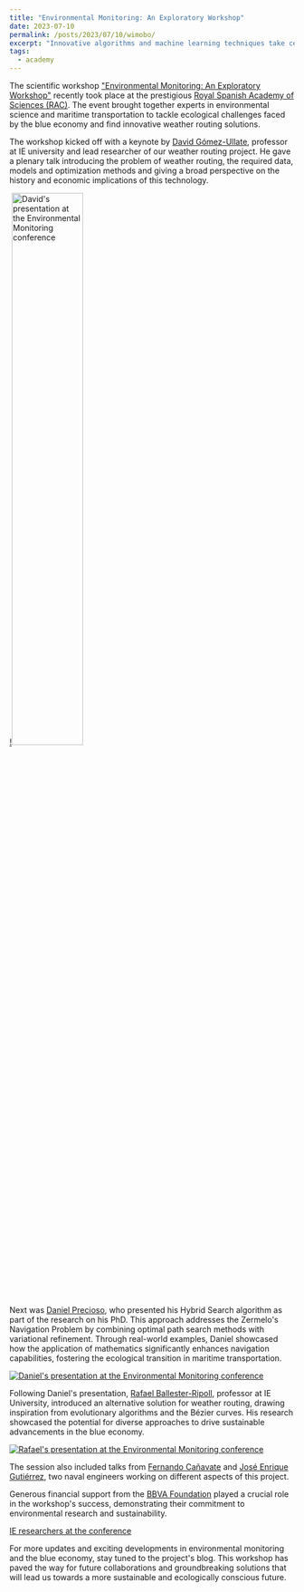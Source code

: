 ```yaml
---
title: "Environmental Monitoring: An Exploratory Workshop"
date: 2023-07-10
permalink: /posts/2023/07/10/wimobo/
excerpt: "Innovative algorithms and machine learning techniques take center stage at the Environmental Monitoring event."
tags:
  - academy
---
```


The scientific workshop ["Environmental Monitoring: An Exploratory Workshop"](https://wimoboproject.com/index.php/event/) recently took place at the prestigious [Royal Spanish Academy of Sciences (RAC)](https://rac.es/). The event brought together experts in environmental science and maritime transportation to tackle ecological challenges faced by the blue economy and find innovative weather routing solutions.

The workshop kicked off with a keynote by [David Gómez-Ullate](https://www.ie.edu/university/about/faculty/david-gomez-ullate/), professor at IE university and lead researcher of our weather routing project. He gave a plenary talk introducing the problem of weather routing, the required data, models and optimization methods and giving a broad perspective on the history and economic implications of this technology.

[!<img src="https://weather-routing-research.github.io/images/2023-07-10-david.JPEG" alt="David's presentation at the Environmental Monitoring conference" width="50%"/>](https://www.youtube.com/watch?v=i6BFsdg-AVw&t=1639s)



Next was [Daniel Precioso](https://daniprec.github.io), who presented his Hybrid Search algorithm as part of the research on his PhD. This approach addresses the Zermelo's Navigation Problem by combining optimal path search methods with variational refinement. Through real-world examples, Daniel showcased how the application of mathematics significantly enhances navigation capabilities, fostering the ecological transition in maritime transportation.

[![Daniel's presentation at the Environmental Monitoring conference](https://daniprec.github.io/images/230710_wimobo.JPEG)](https://www.youtube.com/watch?v=i6BFsdg-AVw&t=12275s)

Following Daniel's presentation, [Rafael Ballester-Ripoll](https://www.ie.edu/university/about/faculty/rafael-ballester-ripoll/), professor at IE University, introduced an alternative solution for weather routing, drawing inspiration from evolutionary algorithms and the Bézier curves. His research showcased the potential for diverse approaches to drive sustainable advancements in the blue economy.

[![Rafael's presentation at the Environmental Monitoring conference](https://weather-routing-research.github.io/images/2023-07-10-rafael.JPEG)](https://www.youtube.com/watch?v=i6BFsdg-AVw&t=13610s)

The session also included talks from [Fernando Cañavate](https://www.linkedin.com/in/fernando-ca%C3%B1avate-vega-17b253a) and [José Enrique Gutiérrez](https://personas.upct.es/perfil/jose.gutierrez), two naval engineers working on different aspects of this project.

Generous financial support from the [BBVA Foundation](https://www.fbbva.es/) played a crucial role in the workshop's success, demonstrating their commitment to environmental research and sustainability.

[IE researchers at the conference](https://weather-routing-research.github.io/images/230-07-10-wimobo.JPEG)

For more updates and exciting developments in environmental monitoring and the blue economy, stay tuned to the project's blog. This workshop has paved the way for future collaborations and groundbreaking solutions that will lead us towards a more sustainable and ecologically conscious future.